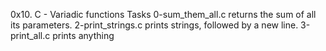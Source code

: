 0x10. C - Variadic functions
Tasks
0-sum_them_all.c returns the sum of all its parameters.
2-print_strings.c prints strings, followed by a new line.
3-print_all.c prints anything
